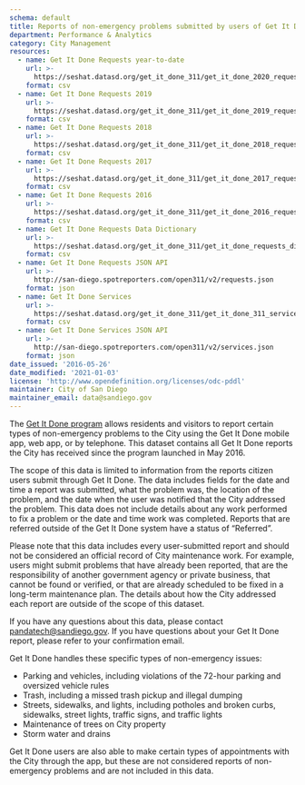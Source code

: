 ```yaml
---
schema: default
title: Reports of non-emergency problems submitted by users of Get It Done
department: Performance & Analytics
category: City Management
resources:
  - name: Get It Done Requests year-to-date
    url: >-
      https://seshat.datasd.org/get_it_done_311/get_it_done_2020_requests_datasd_v1.csv
    format: csv
  - name: Get It Done Requests 2019
    url: >-
      https://seshat.datasd.org/get_it_done_311/get_it_done_2019_requests_datasd_v1.csv
    format: csv
  - name: Get It Done Requests 2018
    url: >-
      https://seshat.datasd.org/get_it_done_311/get_it_done_2018_requests_datasd_v1.csv
    format: csv
  - name: Get It Done Requests 2017
    url: >-
      https://seshat.datasd.org/get_it_done_311/get_it_done_2017_requests_datasd_v1.csv
    format: csv
  - name: Get It Done Requests 2016
    url: >-
      https://seshat.datasd.org/get_it_done_311/get_it_done_2016_requests_datasd_v1.csv
    format: csv
  - name: Get It Done Requests Data Dictionary
    url: >-
      https://seshat.datasd.org/get_it_done_311/get_it_done_requests_dictionary_datasd.csv
    format: csv
  - name: Get It Done Requests JSON API
    url: >-
      http://san-diego.spotreporters.com/open311/v2/requests.json
    format: json
  - name: Get It Done Services
    url: >-
      https://seshat.datasd.org/get_it_done_311/get_it_done_311_services_datasd.csv
    format: csv
  - name: Get It Done Services JSON API
    url: >-
      http://san-diego.spotreporters.com/open311/v2/services.json
    format: json
date_issued: '2016-05-26'
date_modified: '2021-01-03'
license: 'http://www.opendefinition.org/licenses/odc-pddl'
maintainer: City of San Diego
maintainer_email: data@sandiego.gov
---
```

The <a href="https://www.sandiego.gov/get-it-done" target="_blank" rel="noopener">Get It Done program</a> allows residents and visitors to report certain types of non-emergency problems to the City using the Get It Done mobile app, web app, or by telephone. This dataset contains all Get It Done reports the City has received since the program launched in May 2016.
<!--more-->

The scope of this data is limited to information from the reports citizen users submit through Get It Done. The data includes fields for the date and time a report was submitted, what the problem was, the location of the problem, and the date when the user was notified that the City addressed the problem. This data does not include details about any work performed to fix a problem or the date and time work was completed. Reports that are referred outside of the Get It Done system have a status of “Referred”.

Please note that this data includes every user-submitted report and should not be considered an official record of City maintenance work. For example, users might submit problems that have already been reported, that are the responsibility of another government agency or private business, that cannot be found or verified, or that are already scheduled to be fixed in a long-term maintenance plan. The details about how the City addressed each report are outside of the scope of this dataset. 

If you have any questions about this data, please contact <a href="mailto:pandatech@sandiego.gov?subject=Question about Get It Done data">pandatech@sandiego.gov</a>. If you have questions about your Get It Done report, please refer to your confirmation email.
 
Get It Done handles these specific types of non-emergency issues:
<ul>
<li>Parking and vehicles, including violations of the 72-hour parking and oversized vehicle rules</li>
<li>Trash, including a missed trash pickup and illegal dumping</li>
<li>Streets, sidewalks, and lights, including potholes and broken curbs, sidewalks, street lights, traffic signs, and traffic lights</li>
<li>Maintenance of trees on City property</li>
<li>Storm water and drains</li>
</ul>
Get It Done users are also able to make certain types of appointments with the City through the app, but these are not considered reports of non-emergency problems and are not included in this data.

